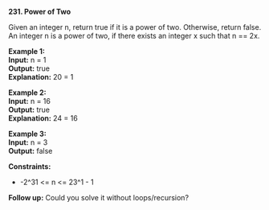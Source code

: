 **231. Power of Two**  

Given an integer n, return true if it is a power of two. Otherwise, return false.  
An integer n is a power of two, if there exists an integer x such that n == 2x.  

**Example 1:**  
**Input:** n = 1  
**Output:** true  
**Explanation:** 20 = 1  

**Example 2:**  
**Input:** n = 16  
**Output:** true  
**Explanation:** 24 = 16  

**Example 3:**  
**Input:** n = 3  
**Output:** false  

**Constraints:**
- -2^31 <= n <= 23^1 - 1

**Follow up:** Could you solve it without loops/recursion?